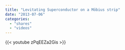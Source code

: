 ```yaml
---
title: "Levitating Superconductor on a Möbius strip"
date: "2013-07-06"
categories:
  - "shares"
  - "videos"
---
```


{{< youtube zPqEEZa2Gis >}}
